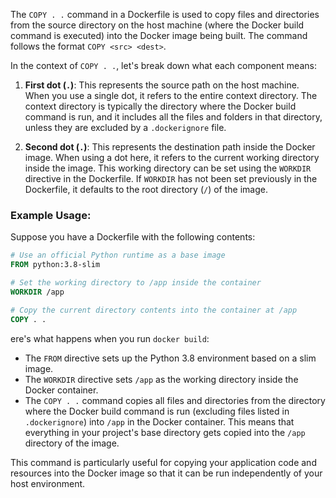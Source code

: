 The `COPY . .` command in a Dockerfile is used to copy files and directories from the source directory on the host machine (where the Docker build command is executed) into the Docker image being built. The command follows the format `COPY <src> <dest>`.

In the context of `COPY . .`, let's break down what each component means:

1. **First dot (`.`)**: This represents the source path on the host machine. When you use a single dot, it refers to the entire context directory. The context directory is typically the directory where the Docker build command is run, and it includes all the files and folders in that directory, unless they are excluded by a `.dockerignore` file.
    
2. **Second dot (`.`)**: This represents the destination path inside the Docker image. When using a dot here, it refers to the current working directory inside the image. This working directory can be set using the `WORKDIR` directive in the Dockerfile. If `WORKDIR` has not been set previously in the Dockerfile, it defaults to the root directory (`/`) of the image.
    

### Example Usage:

Suppose you have a Dockerfile with the following contents:

```dockerfile
# Use an official Python runtime as a base image
FROM python:3.8-slim

# Set the working directory to /app inside the container
WORKDIR /app

# Copy the current directory contents into the container at /app
COPY . .

```

ere's what happens when you run `docker build`:

- The `FROM` directive sets up the Python 3.8 environment based on a slim image.
- The `WORKDIR` directive sets `/app` as the working directory inside the Docker container.
- The `COPY . .` command copies all files and directories from the directory where the Docker build command is run (excluding files listed in `.dockerignore`) into `/app` in the Docker container. This means that everything in your project's base directory gets copied into the `/app` directory of the image.

This command is particularly useful for copying your application code and resources into the Docker image so that it can be run independently of your host environment.
